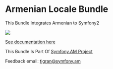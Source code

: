 Armenian Locale Bundle
====================

This Bundle Integrates Armenian to Symfony2

<a href="https://travis-ci.org/ArmCoder/ArmenianLocaleBundle">
  <img src="https://travis-ci.org/ArmCoder/ArmenianLocaleBundle.png"
</a>

<a href="/Resources/doc/index.md">See documentation here</a>

This Bundle Is Part Of <a href="http://www.symfony.am">Symfony.AM Project</a>

Feedback email: tigran@symfony.am
